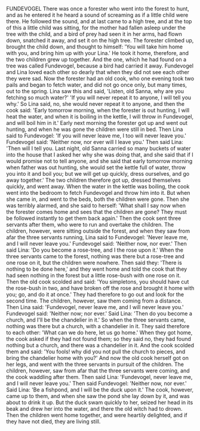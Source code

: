 FUNDEVOGEL
There
was
once
a
forester
who
went
into
the
forest
to
hunt,
and
as
he
entered
it
he
heard
a
sound
of
screaming
as
if
a
little
child
were
there.
He
followed
the
sound,
and
at
last
came
to
a
high
tree,
and
at
the
top
of
this
a
little
child
was
sitting,
for
the
mother
had
fallen
asleep
under
the
tree
with
the
child,
and
a
bird
of
prey
had
seen
it
in
her
arms,
had
flown
down,
snatched
it
away,
and
set
it
on
the
high
tree.
The
forester
climbed
up,
brought
the
child
down,
and
thought
to
himself:
'You
will
take
him
home
with
you,
and
bring
him
up
with
your
Lina.'
He
took
it
home,
therefore,
and
the
two
children
grew
up
together.
And
the
one,
which
he
had
found
on
a
tree
was
called
Fundevogel,
because
a
bird
had
carried
it
away.
Fundevogel
and
Lina
loved
each
other
so
dearly
that
when
they
did
not
see
each
other
they
were
sad.
Now
the
forester
had
an
old
cook,
who
one
evening
took
two
pails
and
began
to
fetch
water,
and
did
not
go
once
only,
but
many
times,
out
to
the
spring.
Lina
saw
this
and
said,
'Listen,
old
Sanna,
why
are
you
fetching
so
much
water?'
'If
you
will
never
repeat
it
to
anyone,
I
will
tell
you
why.'
So
Lina
said,
no,
she
would
never
repeat
it
to
anyone,
and
then
the
cook
said:
'Early
tomorrow
morning,
when
the
forester
is
out
hunting,
I
will
heat
the
water,
and
when
it
is
boiling
in
the
kettle,
I
will
throw
in
Fundevogel,
and
will
boil
him
in
it.'
Early
next
morning
the
forester
got
up
and
went
out
hunting,
and
when
he
was
gone
the
children
were
still
in
bed.
Then
Lina
said
to
Fundevogel:
'If
you
will
never
leave
me,
I
too
will
never
leave
you.'
Fundevogel
said:
'Neither
now,
nor
ever
will
I
leave
you.'
Then
said
Lina:
'Then
will
I
tell
you.
Last
night,
old
Sanna
carried
so
many
buckets
of
water
into
the
house
that
I
asked
her
why
she
was
doing
that,
and
she
said
that
if
I
would
promise
not
to
tell
anyone,
and
she
said
that
early
tomorrow
morning
when
father
was
out
hunting,
she
would
set
the
kettle
full
of
water,
throw
you
into
it
and
boil
you;
but
we
will
get
up
quickly,
dress
ourselves,
and
go
away
together.'
The
two
children
therefore
got
up,
dressed
themselves
quickly,
and
went
away.
When
the
water
in
the
kettle
was
boiling,
the
cook
went
into
the
bedroom
to
fetch
Fundevogel
and
throw
him
into
it.
But
when
she
came
in,
and
went
to
the
beds,
both
the
children
were
gone.
Then
she
was
terribly
alarmed,
and
she
said
to
herself:
'What
shall
I
say
now
when
the
forester
comes
home
and
sees
that
the
children
are
gone?
They
must
be
followed
instantly
to
get
them
back
again.'
Then
the
cook
sent
three
servants
after
them,
who
were
to
run
and
overtake
the
children.
The
children,
however,
were
sitting
outside
the
forest,
and
when
they
saw
from
afar
the
three
servants
running,
Lina
said
to
Fundevogel:
'Never
leave
me,
and
I
will
never
leave
you.'
Fundevogel
said:
'Neither
now,
nor
ever.'
Then
said
Lina:
'Do
you
become
a
rose-tree,
and
I
the
rose
upon
it.'
When
the
three
servants
came
to
the
forest,
nothing
was
there
but
a
rose-tree
and
one
rose
on
it,
but
the
children
were
nowhere.
Then
said
they:
'There
is
nothing
to
be
done
here,'
and
they
went
home
and
told
the
cook
that
they
had
seen
nothing
in
the
forest
but
a
little
rose-bush
with
one
rose
on
it.
Then
the
old
cook
scolded
and
said:
'You
simpletons,
you
should
have
cut
the
rose-bush
in
two,
and
have
broken
off
the
rose
and
brought
it
home
with
you;
go,
and
do
it
at
once.'
They
had
therefore
to
go
out
and
look
for
the
second
time.
The
children,
however,
saw
them
coming
from
a
distance.
Then
Lina
said:
'Fundevogel,
never
leave
me,
and
I
will
never
leave
you.'
Fundevogel
said:
'Neither
now;
nor
ever.'
Said
Lina:
'Then
do
you
become
a
church,
and
I'll
be
the
chandelier
in
it.'
So
when
the
three
servants
came,
nothing
was
there
but
a
church,
with
a
chandelier
in
it.
They
said
therefore
to
each
other:
'What
can
we
do
here,
let
us
go
home.'
When
they
got
home,
the
cook
asked
if
they
had
not
found
them;
so
they
said
no,
they
had
found
nothing
but
a
church,
and
there
was
a
chandelier
in
it.
And
the
cook
scolded
them
and
said:
'You
fools!
why
did
you
not
pull
the
church
to
pieces,
and
bring
the
chandelier
home
with
you?'
And
now
the
old
cook
herself
got
on
her
legs,
and
went
with
the
three
servants
in
pursuit
of
the
children.
The
children,
however,
saw
from
afar
that
the
three
servants
were
coming,
and
the
cook
waddling
after
them.
Then
said
Lina:
'Fundevogel,
never
leave
me,
and
I
will
never
leave
you.'
Then
said
Fundevogel:
'Neither
now,
nor
ever.'
Said
Lina:
'Be
a
fishpond,
and
I
will
be
the
duck
upon
it.'
The
cook,
however,
came
up
to
them,
and
when
she
saw
the
pond
she
lay
down
by
it,
and
was
about
to
drink
it
up.
But
the
duck
swam
quickly
to
her,
seized
her
head
in
its
beak
and
drew
her
into
the
water,
and
there
the
old
witch
had
to
drown.
Then
the
children
went
home
together,
and
were
heartily
delighted,
and
if
they
have
not
died,
they
are
living
still.
